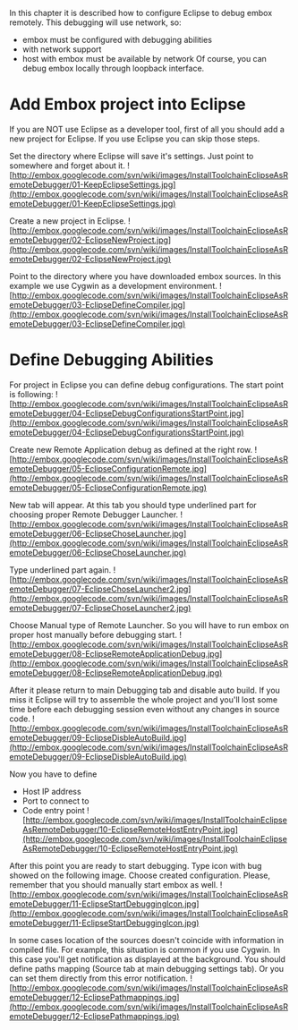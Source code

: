 In this chapter it is described how to configure Eclipse to debug embox remotely.
This debugging will use network, so:
  * embox must be configured with debugging abilities
  * with network support
  * host with embox must be available by network
Of course, you can debug embox locally through loopback interface.

# Add Embox project into Eclipse #
If you are NOT use Eclipse as a developer tool, first of all you should
add a new project for Eclipse. If you use Eclipse you can skip those steps.

Set the directory where Eclipse will save it's settings.
Just point to somewhere and forget about it.
![http://embox.googlecode.com/svn/wiki/images/InstallToolchainEclipseAsRemoteDebugger/01-KeepEclipseSettings.jpg](http://embox.googlecode.com/svn/wiki/images/InstallToolchainEclipseAsRemoteDebugger/01-KeepEclipseSettings.jpg)

Create a new project in Eclipse.
![http://embox.googlecode.com/svn/wiki/images/InstallToolchainEclipseAsRemoteDebugger/02-EclipseNewProject.jpg](http://embox.googlecode.com/svn/wiki/images/InstallToolchainEclipseAsRemoteDebugger/02-EclipseNewProject.jpg)

Point to the directory where you have downloaded embox sources.
In this example we use Cygwin as a development environment.
![http://embox.googlecode.com/svn/wiki/images/InstallToolchainEclipseAsRemoteDebugger/03-EclipseDefineCompiler.jpg](http://embox.googlecode.com/svn/wiki/images/InstallToolchainEclipseAsRemoteDebugger/03-EclipseDefineCompiler.jpg)

# Define Debugging Abilities #
For project in Eclipse you can define debug configurations. The start point is following:
![http://embox.googlecode.com/svn/wiki/images/InstallToolchainEclipseAsRemoteDebugger/04-EclipseDebugConfigurationsStartPoint.jpg](http://embox.googlecode.com/svn/wiki/images/InstallToolchainEclipseAsRemoteDebugger/04-EclipseDebugConfigurationsStartPoint.jpg)

Create new Remote Application debug as defined at the right row.
![http://embox.googlecode.com/svn/wiki/images/InstallToolchainEclipseAsRemoteDebugger/05-EclipseConfigurationRemote.jpg](http://embox.googlecode.com/svn/wiki/images/InstallToolchainEclipseAsRemoteDebugger/05-EclipseConfigurationRemote.jpg)

New tab will appear. At this tab you should type underlined part for choosing proper Remote Debugger Launcher.
![http://embox.googlecode.com/svn/wiki/images/InstallToolchainEclipseAsRemoteDebugger/06-EclipseChoseLauncher.jpg](http://embox.googlecode.com/svn/wiki/images/InstallToolchainEclipseAsRemoteDebugger/06-EclipseChoseLauncher.jpg)

Type underlined part again.
![http://embox.googlecode.com/svn/wiki/images/InstallToolchainEclipseAsRemoteDebugger/07-EclipseChoseLauncher2.jpg](http://embox.googlecode.com/svn/wiki/images/InstallToolchainEclipseAsRemoteDebugger/07-EclipseChoseLauncher2.jpg)

Choose Manual type of Remote Launcher. So you will have to run embox on proper host manually before
debugging start.
![http://embox.googlecode.com/svn/wiki/images/InstallToolchainEclipseAsRemoteDebugger/08-EclipseRemoteApplicationDebug.jpg](http://embox.googlecode.com/svn/wiki/images/InstallToolchainEclipseAsRemoteDebugger/08-EclipseRemoteApplicationDebug.jpg)

After it please return to main Debugging tab and disable auto build. If you miss it Eclipse will try to
assemble the whole project and you'll lost some time before each debugging session even without any changes
in source code.
![http://embox.googlecode.com/svn/wiki/images/InstallToolchainEclipseAsRemoteDebugger/09-EclipseDisbleAutoBuild.jpg](http://embox.googlecode.com/svn/wiki/images/InstallToolchainEclipseAsRemoteDebugger/09-EclipseDisbleAutoBuild.jpg)

Now you have to define
  * Host IP address
  * Port to connect to
  * Code entry point
![http://embox.googlecode.com/svn/wiki/images/InstallToolchainEclipseAsRemoteDebugger/10-EclipseRemoteHostEntryPoint.jpg](http://embox.googlecode.com/svn/wiki/images/InstallToolchainEclipseAsRemoteDebugger/10-EclipseRemoteHostEntryPoint.jpg)

After this point you are ready to start debugging. Type icon with bug showed on the following image.
Choose created configuration. Please, remember that you should manually start embox as well.
![http://embox.googlecode.com/svn/wiki/images/InstallToolchainEclipseAsRemoteDebugger/11-EclipseStartDebuggingIcon.jpg](http://embox.googlecode.com/svn/wiki/images/InstallToolchainEclipseAsRemoteDebugger/11-EclipseStartDebuggingIcon.jpg)

In some cases location of the sources doesn't coincide with information in compiled file.
For example, this situation is common if you use Cygwin. In this case you'll get notification
as displayed at the background. You should define paths mapping (Source tab at main debugging
settings tab). Or you can set them directly from this error notification.
![http://embox.googlecode.com/svn/wiki/images/InstallToolchainEclipseAsRemoteDebugger/12-EclipsePathmappings.jpg](http://embox.googlecode.com/svn/wiki/images/InstallToolchainEclipseAsRemoteDebugger/12-EclipsePathmappings.jpg)
